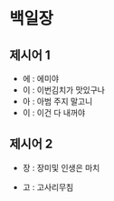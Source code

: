 # 백일장

## 제시어 1

* 에 : 에미야
* 이 : 이번김치가 맛있구나
* 아 : 아범 주지 말고니
* 이 : 이건 다 내꺼야

## 제시어 2

* 장 : 장미및 인생은 마치

* 고 : 고사리무침

  
